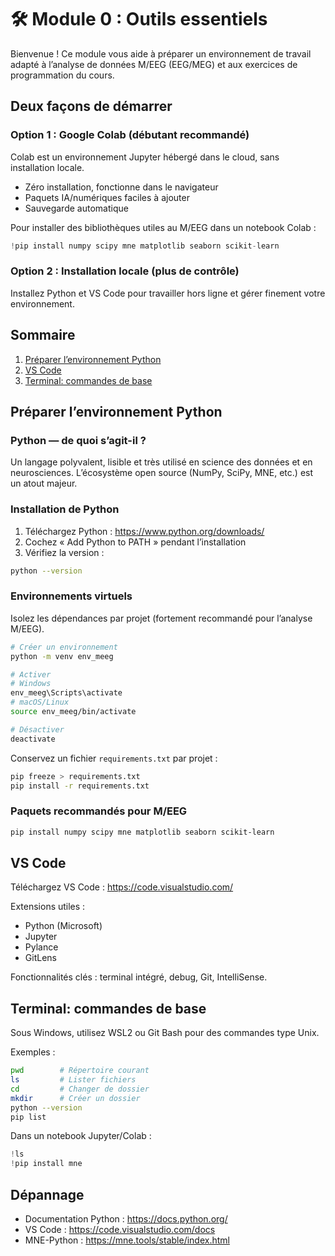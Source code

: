 # 🛠️ Module 0 : Outils essentiels

Bienvenue ! Ce module vous aide à préparer un environnement de travail adapté à l’analyse de données M/EEG (EEG/MEG) et aux exercices de programmation du cours.

## Deux façons de démarrer

### Option 1 : Google Colab (débutant recommandé)
Colab est un environnement Jupyter hébergé dans le cloud, sans installation locale.
- Zéro installation, fonctionne dans le navigateur
- Paquets IA/numériques faciles à ajouter
- Sauvegarde automatique

Pour installer des bibliothèques utiles au M/EEG dans un notebook Colab :
```python
!pip install numpy scipy mne matplotlib seaborn scikit-learn
```

### Option 2 : Installation locale (plus de contrôle)
Installez Python et VS Code pour travailler hors ligne et gérer finement votre environnement.

## Sommaire
1. [Préparer l’environnement Python](#préparer-lenvironnement-python)
2. [VS Code](#vs-code)
3. [Terminal: commandes de base](#terminal-commandes-de-base)

## Préparer l’environnement Python

### Python — de quoi s’agit-il ?
Un langage polyvalent, lisible et très utilisé en science des données et en neurosciences. L’écosystème open source (NumPy, SciPy, MNE, etc.) est un atout majeur.

### Installation de Python
1. Téléchargez Python : https://www.python.org/downloads/
2. Cochez « Add Python to PATH » pendant l’installation
3. Vérifiez la version :
```bash
python --version
```

### Environnements virtuels
Isolez les dépendances par projet (fortement recommandé pour l’analyse M/EEG).
```bash
# Créer un environnement
python -m venv env_meeg

# Activer
# Windows
env_meeg\Scripts\activate
# macOS/Linux
source env_meeg/bin/activate

# Désactiver
deactivate
```

Conservez un fichier `requirements.txt` par projet :
```bash
pip freeze > requirements.txt
pip install -r requirements.txt
```

### Paquets recommandés pour M/EEG
```bash
pip install numpy scipy mne matplotlib seaborn scikit-learn
```

## VS Code
Téléchargez VS Code : https://code.visualstudio.com/

Extensions utiles :
- Python (Microsoft)
- Jupyter
- Pylance
- GitLens

Fonctionnalités clés : terminal intégré, debug, Git, IntelliSense.

## Terminal: commandes de base
Sous Windows, utilisez WSL2 ou Git Bash pour des commandes type Unix.

Exemples :
```bash
pwd        # Répertoire courant
ls         # Lister fichiers
cd         # Changer de dossier
mkdir      # Créer un dossier
python --version
pip list
```

Dans un notebook Jupyter/Colab :
```python
!ls
!pip install mne
```

## Dépannage
- Documentation Python : https://docs.python.org/
- VS Code : https://code.visualstudio.com/docs
- MNE-Python : https://mne.tools/stable/index.html


